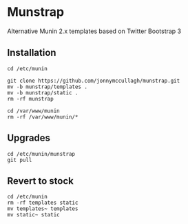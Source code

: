 Munstrap
========

Alternative Munin 2.x templates based on Twitter Bootstrap 3


Installation
------------

```
cd /etc/munin

git clone https://github.com/jonnymccullagh/munstrap.git
mv -b munstrap/templates .
mv -b munstrap/static .
rm -rf munstrap

cd /var/www/munin
rm -rf /var/www/munin/*
```

Upgrades
---------
```
cd /etc/munin/munstrap
git pull
```

Revert to stock
---------------
```
cd /etc/munin
rm -rf templates static
mv templates~ templates
mv static~ static
```
